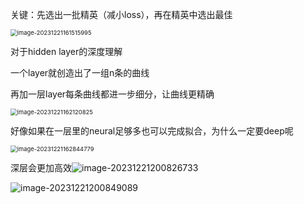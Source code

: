 关键：先选出一批精英（减小loss），再在精英中选出最佳

<img src="C:\Users\叶xz\AppData\Roaming\Typora\typora-user-images\image-20231221161515995.png" alt="image-20231221161515995" style="zoom:67%;" />

对于hidden layer的深度理解

一个layer就创造出了一组n条的曲线

再加一层layer每条曲线都进一步细分，让曲线更精确

<img src="C:\Users\叶xz\AppData\Roaming\Typora\typora-user-images\image-20231221162120825.png" alt="image-20231221162120825" style="zoom:67%;" />

好像如果在一层里的neural足够多也可以完成拟合，为什么一定要deep呢

<img src="C:\Users\叶xz\AppData\Roaming\Typora\typora-user-images\image-20231221162844779.png" alt="image-20231221162844779" style="zoom:67%;" />

深层会更加高效![image-20231221200826733](C:\Users\叶xz\AppData\Roaming\Typora\typora-user-images\image-20231221200826733.png)

![image-20231221200849089](C:\Users\叶xz\AppData\Roaming\Typora\typora-user-images\image-20231221200849089.png)